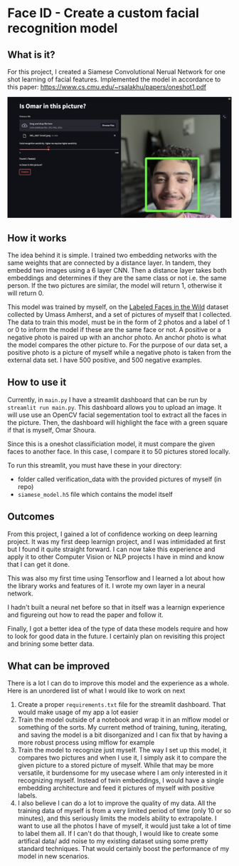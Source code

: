 # Face ID - Create a custom facial recognition model

## What is it?

For this project, I created a Siamese Convolutional Nerual Network for one shot learning of facial features. Implemented the model in accordance to this paper: https://www.cs.cmu.edu/~rsalakhu/papers/oneshot1.pdf

![streamlit dashboard screenshot](/resources/ss_streamlit.png "streamlit dashboard screenshot")

## How it works

The idea behind it is simple. I trained two embedding networks with the same weights that are connected by a distance layer. 
In tandem, they embedd two images using a 6 layer CNN. Then a distance layer takes both embeddings and determines if they are the same class or not i.e. the same person. If the two pictures are similar, the model will return 1, otherwise it will return 0.

This model was trained by myself, on the [Labeled Faces in the Wild](http://vis-www.cs.umass.edu/lfw/) dataset collected by Umass Amherst, and a set of pictures of myself that I collected. The data to train this model, must be in the form of 2 photos and a label of 1 or 0 to inform the model if these are the same face or not. A positive or a negative photo is paired up with an anchor photo. An anchor photo is what the model compares the other picture to. For the purpose of our data set, a positive photo is a picture of myself while a negative photo is taken from the external data set. I have 500 positive, and 500 negative examples.



## How to use it
Currently, in `main.py` I have a streamlit dashboard that can be run by `streamlit run main.py`. This dashboard allows you to upload an image. It will use use an OpenCV facial segementation tool to extract all the faces in the picture. Then, the dashboard will highlight the face with a green square if that is myself, Omar Shoura. 

Since this is a oneshot classificiation model, it must compare the given faces to another face. In this case, I compare it to 50 pictures stored locally.

To run this streamlit, you must have these in your directory:
- folder called verification_data with the provided pictures of myself (in repo)
- `siamese_model.h5` file which contains the model itself

## Outcomes
From this project, I gained a lot of confidence working on deep learning project. It was my first deep learnign project, and I was 
intimidaded at first but I found it quite straight forward. I can now take this experience and apply it to other Computer Vision or NLP projects I have in mind and know that I can get it done.

This was also my first time using Tensorflow and I learned a lot about how the library works and features of it. I wrote my own layer in a neural network.

I hadn't built a neural net before so that in itself was a learnign experience and figureing out how to read the paper and follow it.

Finally, I got a better idea of the type of data these models require and how to look for good data in the future. I certainly plan on revisiting this project and brining some better data.

## What can be improved
There is a lot I can do to improve this model and the experience as a whole. Here is an unordered list of what I would like to work on next
1) Create a proper `requirements.txt` file for the streamlit dashboard. That would make usage of my app a lot easier
2) Train the model outside of a notebook and wrap it in an mlflow model or something of the sorts. My current method of training, tuning, iterating, and saving the model is a bit disorganized and I can fix that by having a more robust process using mlflow for example
3) Train the model to recognize just myself. The way I set up this model, it compares two pictures and when I use it, I simply ask it to compare the given picture to a stored picture of myself. While that may be more versatile, it burdensome for my usecase where I am only interested in it recognizing myself. Instead of twin embeddings, I would have a single embedding architecture and feed it pictures of myself with positive labels.
4) I also believe I can do a lot to improve the quality of my data. All the training data of myself is from a very limited period of time (only 10 or so minutes), and this seriously limits the models ability to extrapolate. I want to use all the photos I have of myself, it would just take a lot of time to label them all. If I can't do that though, I would like to create some artifical data/ add noise to my existing dataset using some pretty standard techniques. That would certainly boost the performance of my model in new scenarios.
